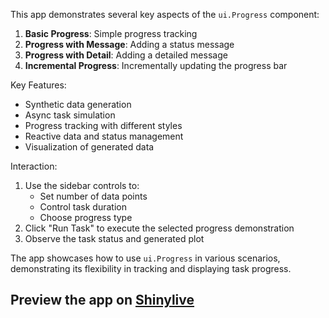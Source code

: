 This app demonstrates several key aspects of the `ui.Progress` component:

1. **Basic Progress**: Simple progress tracking
2. **Progress with Message**: Adding a status message
3. **Progress with Detail**: Adding a detailed message
4. **Incremental Progress**: Incrementally updating the progress bar

Key Features:
- Synthetic data generation
- Async task simulation
- Progress tracking with different styles
- Reactive data and status management
- Visualization of generated data

Interaction:
1. Use the sidebar controls to:
   - Set number of data points
   - Control task duration
   - Choose progress type
2. Click "Run Task" to execute the selected progress demonstration
3. Observe the task status and generated plot

The app showcases how to use `ui.Progress` in various scenarios, demonstrating its flexibility in tracking and displaying task progress.
## Preview the app on [Shinylive](https://shinylive.io/py/app/#h=0&code=NobwRAdghgtgpmAXAAjFADugdOgnmAGlQGMB7CAFzkqVQEsZ1SAnC5KAZ1wmLtIB0IDJq2TMoEACakYg4SzYUGcQQDNmM5JKhUl8ZPNHbdyonriS4AGwpRBcxguQQAro1zsOz9A5Ft0EtpenMjokr5OMDroVqQUVnQARji4MXGeoTb2EOqaHAAWdBAehmzMcFDESgBuKjkaMMgFRbhYcAAe6OUcXqUGEOguFEQudETlUnDM2QDEyADK3BT5cErEWjpQyADm1FM6fBDIqi48SuSClqo7e+JUAPpclCtr98ZQABQQAJSIgsgA5D8MDA4EAcVuOjgTSWLzo63MTSmdDgXneWFBIJBR0BxlRyAAvMhgHjzFgIKQAO4fb7IADUyHMlhsn20uA4BLotNULAM-TEEl2X2+AF1-oDqlArC58USBlhiG4OG4vthxFIZOSWFErB8AAxEACMRB+33FAPKFBczCOYSwABFNgAxcTwD4gc2AgEAcjx3pQeI4BE9Xu9kulcH9yHDMqDIcB3uIUO2LFwUfl6ukMAV+VI8LgH2A3oAgt6iN6AEJl5DegDC3pFJrNOIBAF9m4I5gAFKC7JFWnyuOg4Xtwe6kdAUDgfJTxOAE4FdjTbbpeWsyJgQahse1wGDkDgUO6HYFEVR0KxWKCJKzzgAqzBlHYgc3mdEsiSgzGQlLoy2jX58C4vQDEMyBkJQGhWBwgi-v+oxYBw75wJ+zA0n8LbIAhRSDBQjwJJYaHAhAp5AmAABybiJFMyCkNcjq2MgXZ5pQMGEMghoGsgACsepcZxerNl62GgXhHAEVMHzApI1oHBc7HAnenAANbIPasnnEcHwcHAEGSBwZrscaHFcdxQmAiJuH3OIkh8PciRDBQB5SZhXrAl0pArqiHD3BQqQqAprmAouy6rsgd7+aR8YAsAwIVpw8JRWAADqf75MgACy3mjklqX-rutgXklACSPDlPAlBSsCYqYeZAKWUM9yVJp9mOeQUlgI+EC+SpSUAEqnOFvVgM+cwZVARTgeQVCUOw5R2BAcHpQhV64KQjVkNKMAQNOvyenMSkcKp60ULhWh0BwMRQLgnoAAITIRWBUO0FCelcjIqeOQy4eh0ViKs1pHKoikqQsthWhwKAgLYR2PODwE0q2oIkZh3axGwJ24XdD1TDg6NvXA1zdC4Nj3GkFC-UFFoAzamRxNZqIkxTo3IH1FRVHQtQARGjKkE0TnlB9R38zowGCDDylw6LXhEvNHO1FgMYFsC5HpPMtisBYwIs2zzWc9CSu8-zLDQrsW53BYGy2IIxOk+8hL-XrCtKx8qtbiz42TRLyAdLpQyHD+aVMaF3laHuB5HnJKP3ezNRwG0qiqLpr0QDHTvx3AtSUB8OFDFgXU9UdzacNw6zvfclNenMbM6YooOHtLnoS1LEOIasHUDRAQgQNs2uevtwdwAEgv22b+yaaEX6wKsUwwZh3VMEUU4O7nFDkjSTefTJx7kCvolYNvUcb5hHleT0vn+XvuE4CH59+egBbPl6R64BhXpV2pdCJ1M27B55YWWH3DtSOmkvCfh0pIWiRwdK3iqJbe+dR36Ai-qEW+PkEGEiJHFBKxBgRvyQe-OY8UkLrFPmFVCf0vRLSwsOJc-9vIfBgEUAkxkojtAJAvFiU5aQhHQPgghBD7ZEigJSCabAx4WzeJse4S0yZoK+GTLhQYhaS0PppIg6A6oCPfrbPC6Ja4fHeFo7RgJm4N1bgY4E65GC3ioOEEa2QBHWBQWQ7yF8H6YLInldKWUeg5SQJQwE3Y0HIFQoHf88A-G7ECQCahCE6Fn2nEwiALCiBsI4YopeBkMh8Jie-bABjIkcFHAuMAEJzYHB7mpTYfcqbaKEewURf4bgVIeO8GRaU5H0J6AoxerEzBbw0ocDRxiTH-WVHbTYbcKZGLyc-T65jgLTI6tYmIM97FPwIc464ri76XwJFglKQcCoTSsHgvJwTulgK-OE9KRTRzsCkGHQqZy6lUKDvE+RyTUnIHSZwrJPCvC5LeQQgp7c5kEPubsUp5Tx5FG2MgVZt52jVJhqsKKIKTGWBeaUu8hQvBRA8LYZS0Itj7gqmvLAGJsRjPfqMrFmwHYiLES08eY52myN2dOf5-SVFvCGeQEZELqYTL0VMgxszMXvzMfDDgyyrEblsVrBxKMnEJB2Wg9x0IDlkVKsQcq24qoBKlXMPVBrKpWFQVcsOQDDw71VWMuJtCvnMNYVAdhPLuE5P4bSq2WwiTABqr6wEPJvx0H5OqIUxlPVeAZIaPaUqBHYCKMQFywaTGwHWpQH5wrtFQvnOCSESgqkMTsIFdN9TVinIJMDMAdDiDeXhaELhyAQB0CRjSitgJ6W+uZc0kuPA+CIVvEPGcgz7XIAAPTOEyaxHttL0QYAflID4mZNRrpgDSedBDc26KkbYZZdpS0umnoYzYRBNpuB2gSIsG77hKwbN8bdSCZXS3lWAJF6zameg6A2ycyAACi7Q-0TxCHAH18zYaLLlQY2tAHmAaGYFDO1Hw4DfA7SzYsTwy6MokVHW5VrEmMnEMQZS8LBADrLoTVlkiOWdK5b0pRRA1HDMI6uBNbksTAjfDAEmUI-U0fw9QyjfBHmQK5cRyoZGe7UsxG9RlAag0ht5OGyakaCzRtncvONHHQVoOWWMX52VoWFtaU20ttSBF9rYCJ0gw64CjpY7vadMae2LswNQSQq7Ajrp85up9npLSA1CJIB0zpXQFneBe0gW1r23r8-eqUMpH2zCYujcZTNowXRcFKOgAAvKOlxqPkwZqKyuuJriy0ZpM2wx8vQoMkNcC6yA3bgb+kF2mrX+4nxsFgc82xrQFn60hPL84PicSIAANgC5hT0KDbwQEMaoBUMWr3ZIAHwcRQMgA6ygkTMBRGiGpdSYhr3JktosfpGxaFUEWB912rzUSsASb0AA1JLkYe2naen+W8HxvSLGeKseE4U9vzGRKib0X3evtEe9Yf7DFPt-W+7gOHuo3sfahz+6C4GATVz89zWMyPeuoW8z3AsC2ltPuY7d70d77vQ7XrOP73o+oE-exGDgWOTsw7R-90qlh2jc6Tb11H154cY4jML4KPWmd0G2PkPCq0Tp1cBB120vXtjEFUDSMArYiDgGgPAWgnU4AAEdRjmqnE9F67EwAQRmhQE3ggoinXRgkRIghXDuEEAEKQnBHFjL1yKIAA)
